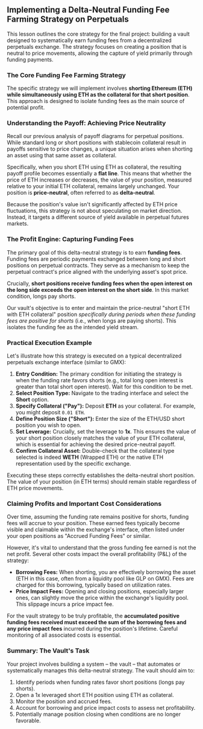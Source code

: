 ## Implementing a Delta-Neutral Funding Fee Farming Strategy on Perpetuals

This lesson outlines the core strategy for the final project: building a vault designed to systematically earn funding fees from a decentralized perpetuals exchange. The strategy focuses on creating a position that is neutral to price movements, allowing the capture of yield primarily through funding payments.

### The Core Funding Fee Farming Strategy

The specific strategy we will implement involves **shorting Ethereum (ETH) while simultaneously using ETH as the collateral for that short position**. This approach is designed to isolate funding fees as the main source of potential profit.

### Understanding the Payoff: Achieving Price Neutrality

Recall our previous analysis of payoff diagrams for perpetual positions. While standard long or short positions with stablecoin collateral result in payoffs sensitive to price changes, a unique situation arises when shorting an asset using that same asset as collateral.

Specifically, when you short ETH using ETH as collateral, the resulting payoff profile becomes essentially a **flat line**. This means that whether the price of ETH increases or decreases, the value of your position, measured relative to your initial ETH collateral, remains largely unchanged. Your position is **price-neutral**, often referred to as **delta-neutral**.

Because the position's value isn't significantly affected by ETH price fluctuations, this strategy is not about speculating on market direction. Instead, it targets a different source of yield available in perpetual futures markets.

### The Profit Engine: Capturing Funding Fees

The primary goal of this delta-neutral strategy is to earn **funding fees**. Funding fees are periodic payments exchanged between long and short positions on perpetual contracts. They serve as a mechanism to keep the perpetual contract's price aligned with the underlying asset's spot price.

Crucially, **short positions receive funding fees when the open interest on the long side exceeds the open interest on the short side**. In this market condition, longs pay shorts.

Our vault's objective is to enter and maintain the price-neutral "short ETH with ETH collateral" position *specifically during periods when these funding fees are positive for shorts* (i.e., when longs are paying shorts). This isolates the funding fee as the intended yield stream.

### Practical Execution Example

Let's illustrate how this strategy is executed on a typical decentralized perpetuals exchange interface (similar to GMX):

1.  **Entry Condition:** The primary condition for initiating the strategy is when the funding rate favors shorts (e.g., total long open interest is greater than total short open interest). Wait for this condition to be met.
2.  **Select Position Type:** Navigate to the trading interface and select the **Short** option.
3.  **Specify Collateral ("Pay"):** Deposit **ETH** as your collateral. For example, you might deposit `0.01 ETH`.
4.  **Define Position Size ("Short"):** Enter the size of the ETH/USD short position you wish to open.
5.  **Set Leverage:** Crucially, set the leverage to **1x**. This ensures the value of your short position closely matches the value of your ETH collateral, which is essential for achieving the desired price-neutral payoff.
6.  **Confirm Collateral Asset:** Double-check that the collateral type selected is indeed **WETH** (Wrapped ETH) or the native ETH representation used by the specific exchange.

Executing these steps correctly establishes the delta-neutral short position. The value of your position (in ETH terms) should remain stable regardless of ETH price movements.

### Claiming Profits and Important Cost Considerations

Over time, assuming the funding rate remains positive for shorts, funding fees will accrue to your position. These earned fees typically become visible and claimable within the exchange's interface, often listed under your open positions as "Accrued Funding Fees" or similar.

However, it's vital to understand that the gross funding fee earned is not the net profit. Several other costs impact the overall profitability (P&L) of the strategy:

*   **Borrowing Fees:** When shorting, you are effectively borrowing the asset (ETH in this case, often from a liquidity pool like GLP on GMX). Fees are charged for this borrowing, typically based on utilization rates.
*   **Price Impact Fees:** Opening and closing positions, especially larger ones, can slightly move the price within the exchange's liquidity pool. This slippage incurs a price impact fee.

For the vault strategy to be truly profitable, the **accumulated positive funding fees received must exceed the sum of the borrowing fees and any price impact fees** incurred during the position's lifetime. Careful monitoring of all associated costs is essential.

### Summary: The Vault's Task

Your project involves building a system – the vault – that automates or systematically manages this delta-neutral strategy. The vault should aim to:

1.  Identify periods when funding rates favor short positions (longs pay shorts).
2.  Open a 1x leveraged short ETH position using ETH as collateral.
3.  Monitor the position and accrued fees.
4.  Account for borrowing and price impact costs to assess net profitability.
5.  Potentially manage position closing when conditions are no longer favorable.